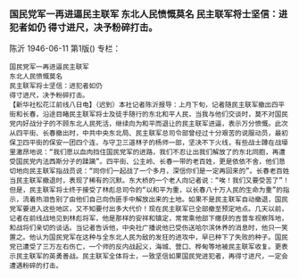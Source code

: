 ### 国民党军一再进逼民主联军  东北人民愤慨莫名  民主联军将士坚信：进犯者如仍  得寸进尺，决予粉碎打击。
陈沂
1946-06-11
第1版()
专栏：

    国民党军一再进逼民主联军
    东北人民愤慨莫名
    民主联军将士坚信：进犯者如仍
    得寸进尺，决予粉碎打击。
    【新华社松花江前线八日电】（迟到）本社记者陈沂报导：上月下旬，记者随民主联军撤出四平街和长春，沿途目睹民主联军将士及徒手随行的东北和平人民，当我与他们交谈时，莫不对国民党内好战分子的不顾东北人民死活，继续向为和平而退让的民主联军进逼，表示万分愤慨。此次从四平街、长春撤出时，中共中央东北局、民主联军总司令部曾经过十分艰苦的说服动员，最初保卫四平街的保安一团四个连，与守卫三道林子的杨师一部，坚决不下火线，有些战士蹲在战壕里激昂地说：“我们愿以血肉挡住国民党军的进路，我们不忍让出我们解放了的东北同胞，再遭受国民党内法西斯分子的蹂躏”。四平街、公主岭、长春一带的老百姓，更是依依不舍，他们恳切地向民主联军指战员说：“同你们一起战了一个多月，深信你们是一定再回来的”。长春老百姓当民主联军撤退时，表现了稀有的沉默。东大桥的一个老人向记者说：“唉！我们又要受苦了”！但是，民主联军将士终于接受了林彪总司令的“以和平为重，以长春八十万人民的生命为重”的指示，流着热泪告别了由他们自己向伪匪手中解放出来的土地。如果不是民主联军自动撤退，国民党军要进入这些地区，又不知要付出多大代价！现在民主联军已全部撤至预定地点。几天以前，记者在前线战地见到林彪将军，他是那样的安祥和镇定，常常乘他部下缴获的吉普车视察阵地，和战将们亲切的谈话。当记者告诉他，中央社广播说他已受伤送哈尔滨休养的消息时，他只一笑置之。他认为国民党军在这种与全东北人民为敌的发狂的进攻中，早已种下了失败的种子。国民党已遭受了三万左右伤亡，一个师的反内战起义，海城、营口、桦甸等地被民主联军收复。更表示民主联军的英勇善战。民主联军全体将士，一致坚信如果国民党进犯者，再得寸进尺，一定会遭遇粉碎的打击。
